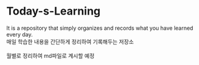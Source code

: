 # Today-s-Learning
It is a repository that simply organizes and records what you have learned every day.<br>
매일 학습한 내용을 간단하게 정리하여 기록해두는 저장소<br>
<br>
월별로 정리하여 md파일로 계시할 예정
